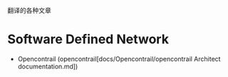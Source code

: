 翻译的各种文章

# Software Defined Network

- Opencontrail (opencontrail[docs/Opencontrail/opencontrail Architect documentation.md])
